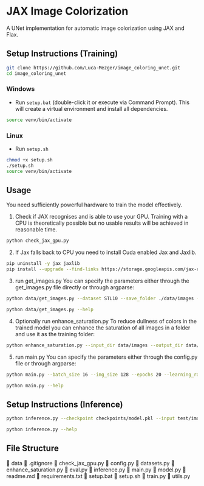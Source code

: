 # JAX Image Colorization

A UNet implementation for automatic image colorization using JAX and Flax.

## Setup Instructions (Training)

```bash
git clone https://github.com/Luca-Mezger/image_coloring_unet.git
cd image_coloring_unet
```

### Windows
- Run `setup.bat` (double-click it or execute via Command Prompt). This will create a virtual environment and install all dependencies.
```bash
source venv/bin/activate
```

### Linux
- Run `setup.sh`
```bash
chmod +x setup.sh 
./setup.sh 
source venv/bin/activate
```

## Usage
You need sufficiently powerful hardware to train the model effectively.
1. Check if JAX recognises and is able to use your GPU. Training with a CPU is theoretically possible but no usable results will be achieved in reasonable time.
```bash
python check_jax_gpu.py
```
2. If Jax falls back to CPU you need to install Cuda enabled Jax and Jaxlib.
```bash
pip uninstall -y jax jaxlib
pip install --upgrade --find-links https://storage.googleapis.com/jax-releases/jax_cuda_releases.html jax[cuda]
```
3. run get_images.py
You can specify the parameters either through the get_images.py file directly or through argparse:
```bash
python data/get_images.py --dataset STL10 --save_folder ./data/images --num_images 1000 --img_size 256
```
```bash
python data/get_images.py --help
```
4. Optionally run enhance_saturation.py
To reduce dullness of colors in the trained model you can enhance the saturation of all images in a folder and use it as the training folder:
```bash
python enhance_saturation.py --input_dir data/images --output_dir data/images_saturated --saturation 1.8
```
5. run main.py
You can specify the parameters either through the config.py file or through argparse:
```bash
python main.py --batch_size 16 --img_size 128 --epochs 20 --learning_rate 0.0005 --seed 1234 --checkpoint_path checkpoints/new_model.pkl
```
```bash
python main.py --help
```

## Setup Instructions (Inference)
```bash
python inference.py --checkpoint checkpoints/model.pkl --input test/image_4_black_white.png
```
```bash
python inference.py --help
```

## File Structure
📂 data
📄 .gitignore
📄 check_jax_gpu.py
📄 config.py
📄 datasets.py
📄 enhance_saturation.py
📄 eval.py
📄 inference.py
📄 main.py
📄 model.py
📄 readme.md
📄 requirements.txt
📄 setup.bat
📄 setup.sh
📄 train.py
📄 utils.py
